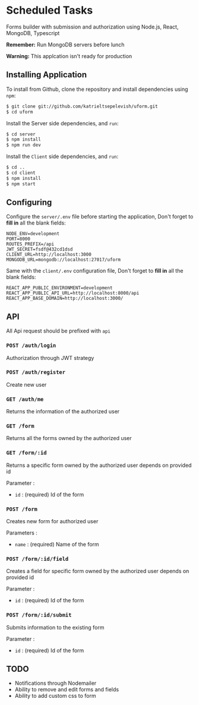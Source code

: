 # Scheduled Tasks

Forms builder with submission and authorization using Node.js, React, MongoDB, Typescript

**Remember:** Run MongoDB servers before lunch

**Warning:** This applcation isn't ready for production

## Installing Application

To install from Github, clone the repository and install dependencies using `npm`:

```sh
$ git clone git://github.com/katrieltsepelevish/uform.git
$ cd uform
```

Install the Server side dependencies, and `run`:

```sh
$ cd server
$ npm install
$ npm run dev
```

Install the `Client` side dependencies, and `run`:

```sh
$ cd ..
$ cd client
$ npm install
$ npm start
```

## Configuring

Configure the `server/.env` file before starting the application, Don't forget to **fill in** all the blank fields:

```
NODE_ENV=development
PORT=8000
ROUTES_PREFIX=/api
JWT_SECRET=fsdf@432cd1dsd
CLIENT_URL=http://localhost:3000
MONGODB_URL=mongodb://localhost:27017/uform
```

Same with the `client/.env` configuration file, Don't forget to **fill in** all the blank fields:

```
REACT_APP_PUBLIC_ENVIRONMENT=development
REACT_APP_PUBLIC_API_URL=http://localhost:8000/api
REACT_APP_BASE_DOMAIN=http://localhost:3000/
```

## API

All Api request should be prefixed with `api`

### `POST /auth/login`

Authorization through JWT strategy

### `POST /auth/register`

Create new user

### `GET /auth/me`

Returns the information of the authorized user

### `GET /form`

Returns all the forms owned by the authorized user

### `GET /form/:id`

Returns a specific form owned by the authorized user depends on provided id

Parameter :

-   `id` : (required) Id of the form

### `POST /form`

Creates new form for authorized user

Parameters :

-   `name` : (required) Name of the form

### `POST /form/:id/field`

Creates a field for specific form owned by the authorized user depends on provided id

Parameter :

-   `id` : (required) Id of the form

### `POST /form/:id/submit`

Submits information to the existing form

Parameter :

-   `id` : (required) Id of the form

## TODO

-   Notifications through Nodemailer
-   Ability to remove and edit forms and fields
-   Ability to add custom css to form
